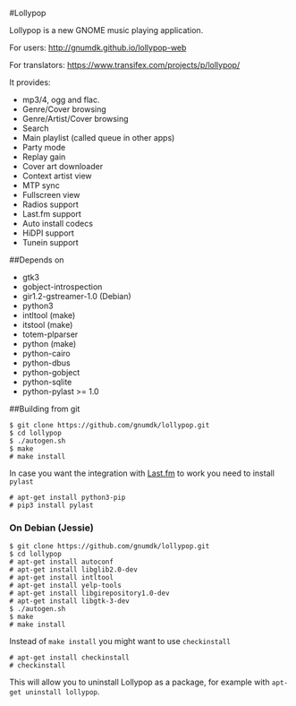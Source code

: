 #Lollypop


Lollypop is a new GNOME music playing application.


For users: http://gnumdk.github.io/lollypop-web

For translators: https://www.transifex.com/projects/p/lollypop/

It provides:
- mp3/4, ogg and flac.
- Genre/Cover browsing
- Genre/Artist/Cover browsing
- Search
- Main playlist (called queue in other apps)
- Party mode
- Replay gain
- Cover art downloader
- Context artist view
- MTP sync
- Fullscreen view
- Radios support
- Last.fm support
- Auto install codecs
- HiDPI support
- Tunein support

##Depends on
- gtk3
- gobject-introspection
- gir1.2-gstreamer-1.0 (Debian)
- python3
- intltool (make)
- itstool (make)
- totem-plparser
- python (make)
- python-cairo
- python-dbus
- python-gobject
- python-sqlite
- python-pylast >= 1.0

##Building from git
```
$ git clone https://github.com/gnumdk/lollypop.git
$ cd lollypop
$ ./autogen.sh
$ make
# make install
```

In case you want the integration with [Last.fm](http://last.fm) to work you need to install `pylast`
```
# apt-get install python3-pip
# pip3 install pylast
```

### On Debian (Jessie)
```
$ git clone https://github.com/gnumdk/lollypop.git
$ cd lollypop
# apt-get install autoconf
# apt-get install libglib2.0-dev
# apt-get install intltool
# apt-get install yelp-tools 
# apt-get install libgirepository1.0-dev
# apt-get install libgtk-3-dev
$ ./autogen.sh
$ make
# make install
```

Instead of `make install` you might want to use `checkinstall`
```
# apt-get install checkinstall
# checkinstall
```
This will allow you to uninstall Lollypop as a package, for example with `apt-get uninstall lollypop`.
